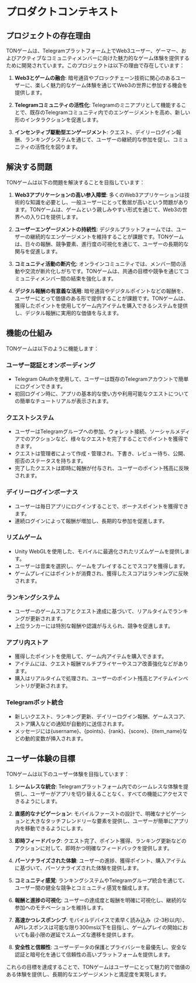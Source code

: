 # プロダクトコンテキスト

<!-- 2025/3/17: メモリバンク初期化時に作成。既存のプロジェクト文書から情報を抽出して作成 -->

## プロジェクトの存在理由

TONゲームは、Telegramプラットフォーム上でWeb3ユーザー、ゲーマー、およびアクティブなコミュニティメンバーに向けた魅力的なゲーム体験を提供するために開発されています。このプロジェクトは以下の理由で存在しています：

1. **Web3とゲームの融合**: 暗号通貨やブロックチェーン技術に関心のあるユーザーに、楽しく魅力的なゲーム体験を通じてWeb3の世界に参加する機会を提供します。

2. **Telegramコミュニティの活性化**: Telegramのミニアプリとして機能することで、既存のTelegramコミュニティ内でのエンゲージメントを高め、新しい形のインタラクションを促進します。

3. **インセンティブ駆動型エンゲージメント**: クエスト、デイリーログイン報酬、ランキングシステムを通じて、ユーザーの継続的な参加を促し、コミュニティの活性化を図ります。

## 解決する問題

TONゲームは以下の問題を解決することを目指しています：

1. **Web3アプリケーションの高い参入障壁**: 多くのWeb3アプリケーションは技術的な知識を必要とし、一般ユーザーにとって敷居が高いという問題があります。TONゲームは、ゲームという親しみやすい形式を通じて、Web3の世界への入り口を提供します。

2. **ユーザーエンゲージメントの持続性**: デジタルプラットフォームでは、ユーザーの継続的なエンゲージメントを維持することが課題です。TONゲームは、日々の報酬、競争要素、進行度の可視化を通じて、ユーザーの長期的な関与を促進します。

3. **コミュニティ活動の断片化**: オンラインコミュニティでは、メンバー間の活動や交流が断片化しがちです。TONゲームは、共通の目標や競争を通じてコミュニティメンバー間の結束を強化します。

4. **デジタル報酬の有意義な活用**: 暗号通貨やデジタルポイントなどの報酬を、ユーザーにとって価値のある形で提供することが課題です。TONゲームは、獲得したポイントを使用してゲーム内アイテムを購入できるシステムを提供し、デジタル報酬に実用的な価値を与えます。

## 機能の仕組み

TONゲームは以下のように機能します：

### ユーザー認証とオンボーディング
- Telegram OAuthを使用して、ユーザーは既存のTelegramアカウントで簡単にログインできます。
- 初回ログイン時に、アプリの基本的な使い方や利用可能なクエストについての簡単なチュートリアルが表示されます。

### クエストシステム
- ユーザーはTelegramグループへの参加、ウォレット接続、ソーシャルメディアでのアクションなど、様々なクエストを完了することでポイントを獲得できます。
- クエストは管理者によって作成・管理され、下書き、レビュー待ち、公開、拒否のステータスを持ちます。
- 完了したクエストは即時に報酬が付与され、ユーザーのポイント残高に反映されます。

### デイリーログインボーナス
- ユーザーは毎日アプリにログインすることで、ボーナスポイントを獲得できます。
- 連続ログインによって報酬が増加し、長期的な参加を促進します。

### リズムゲーム
- Unity WebGLを使用した、モバイルに最適化されたリズムゲームを提供します。
- ユーザーは音楽を選択し、ゲームをプレイすることでスコアを獲得します。
- ゲームプレイにはポイントが消費され、獲得したスコアはランキングに反映されます。

### ランキングシステム
- ユーザーのゲームスコアとクエスト達成に基づいて、リアルタイムでランキングが更新されます。
- 上位ランカーには特別な報酬や認識が与えられ、競争を促進します。

### アプリ内ストア
- 獲得したポイントを使用して、ゲーム内アイテムを購入できます。
- アイテムには、クエスト報酬マルチプライヤーやスコア改善強化などがあります。
- 購入はリアルタイムで処理され、ユーザーのポイント残高とアイテムインベントリが更新されます。

### Telegramボット統合
- 新しいクエスト、ランキング更新、デイリーログイン報酬、ゲームスコア、ストア購入などの通知が自動的に送信されます。
- メッセージには{username}、{points}、{rank}、{score}、{item_name}などの動的変数が挿入されます。

## ユーザー体験の目標

TONゲームは以下のユーザー体験を目指しています：

1. **シームレスな統合**: Telegramプラットフォーム内でのシームレスな体験を提供し、ユーザーがアプリを切り替えることなく、すべての機能にアクセスできるようにします。

2. **直感的なナビゲーション**: モバイルファーストの設計で、明確なナビゲーションと大きなタッチフレンドリーな要素を提供し、ユーザーが簡単にアプリ内を移動できるようにします。

3. **即時フィードバック**: クエスト完了、ポイント獲得、ランキング更新などのアクションに対して、即時かつ明確なフィードバックを提供します。

4. **パーソナライズされた体験**: ユーザーの進捗、獲得ポイント、購入アイテムに基づいて、パーソナライズされた体験を提供します。

5. **コミュニティ感覚**: ランキングシステムやTelegramグループ統合を通じて、ユーザー間の健全な競争とコミュニティ感覚を醸成します。

6. **報酬と進捗の可視化**: ユーザーの達成度と報酬を明確に可視化し、継続的な参加へのモチベーションを維持します。

7. **高速かつレスポンシブ**: モバイルデバイスで素早く読み込み（2-3秒以内）、APIレスポンスは可能な限り300ms以下を目指し、ゲームプレイの開始においても最小限の遅延でスムーズな遷移を提供します。

8. **安全性と信頼性**: ユーザーデータの保護とプライバシーを最優先し、安全な認証と暗号化を通じて信頼性の高いプラットフォームを提供します。

これらの目標を達成することで、TONゲームはユーザーにとって魅力的で価値のある体験を提供し、長期的なエンゲージメントと満足度を実現します。
